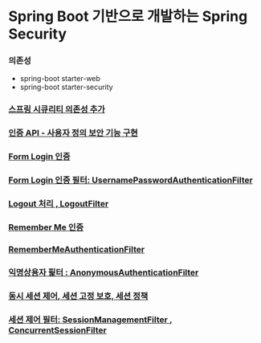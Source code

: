# Spring Boot 기반으로 개발하는 Spring Security

### 의존성
- spring-boot starter-web
- spring-boot starter-security


### [스프링 시큐리티 의존성 추가](src/README/1.md)
    
### [인증 API - 사용자 정의 보안 기능 구현](src/README/2.md)

### [Form Login 인증](src/README/3.md)

### [Form Login 인증 필터: UsernamePasswordAuthenticationFilter](./src/README/4.md)

### [Logout 처리 , LogoutFilter](./src/README/5.md)

### [Remember Me 인증](./src/README/6.md)

### [RememberMeAuthenticationFilter](./src/README/7.md)

### [익명상용자 핉터 : AnonymousAuthenticationFilter](./src/README/8.md)

### [동시 세션 제어, 세션 고정 보호, 세션 정책](./src/README/9.md)

### [세션 제어 필터: SessionManagementFilter , ConcurrentSessionFilter](./src/README/10.md)